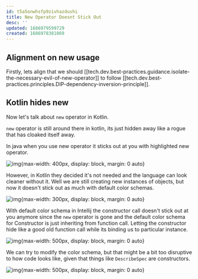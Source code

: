 ```yaml
---
id: t5a5onwhsfp9zivhazdushi
title: New Operator Doesnt Stick Out
desc: ''
updated: 1686979599729
created: 1686978381069
---
```


## Alignment on new usage
Firstly, lets align that we should [[tech.dev.best-practices.guidance.isolate-the-necessary-evil-of-new-operator]] to follow [[tech.dev.best-practices.principles.DIP-dependency-inversion-principle]].

## Kotlin hides new

Now let's talk about `new` operator in Kotlin.

`new` operator is still around there in kotlin, its just hidden away like a rogue that has cloaked itself away.

In java when you use new operator it sticks out at you with highlighted new operator.

![img](/assets/images/Screenshot_2023-06-16_at_10.14.48_PM.png){max-width: 400px, display: block, margin: 0 auto}

However, in Kotlin they decided it's not needed and the language can look cleaner without it. Well we are still creating new instances of objects, but now it doesn't stick out as much with default color schemas.


![img](/assets/images/Screenshot_2023-06-16_at_10.15.58_PM.png){max-width: 300px, display: block, margin: 0 auto}

With default color schema in Intellij the constructor call doesn't stick out at you anymore since the `new` operator is gone and the default color schema for Constructor is just inheriting from function call. Letting the constructor hide like a good old function call while its binding us to particular instance.

![img](/assets/images/Screenshot_2023-06-16_at_10.16.38_PM.png){max-width: 500px, display: block, margin: 0 auto}


We can try to modify the color schema, but that might be a bit too disruptive to how code looks like, given that things like `DescribeSpec` are constructors.

![img](/assets/images/Screenshot_2023-06-16_at_10.17.51_PM.png){max-width: 500px, display: block, margin: 0 auto}